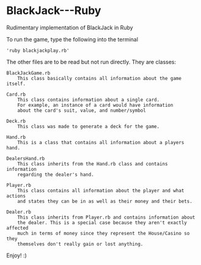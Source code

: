 BlackJack---Ruby
================

Rudimentary implementation of BlackJack in Ruby


To run the game, type the following into the terminal

	'ruby blackjackplay.rb'

The other files are to be read but not run directly.
They are classes:

	BlackJackGame.rb
		This class basically contains all information about the game itself.

	Card.rb
		This class contains information about a single card.
		For example, an instance of a card would have information
		about the card's suit, value, and number/symbol

	Deck.rb
		This class was made to generate a deck for the game.

	Hand.rb
		This is a class that contains all information about a players hand.

	DealersHand.rb
		This class inherits from the Hand.rb class and contains information
		regarding the dealer's hand.

	Player.rb
		This class contains all information about the player and what actions
		and states they can be in as well as their money and their bets.

	Dealer.rb
		This class inherits from Player.rb and contains information about
		the dealer. This is a special case because they aren't exactly affected
		much in terms of money since they represent the House/Casino so they
		themselves don't really gain or lost anything. 

Enjoy! :)
